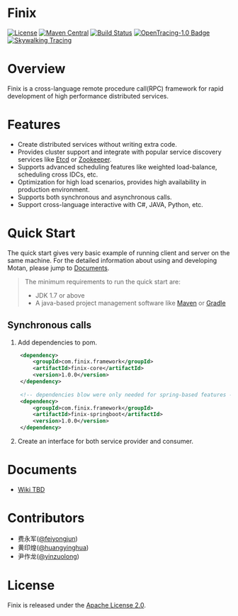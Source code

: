 # Finix
[![License](https://img.shields.io/badge/License-Apache%202.0-blue.svg)](https://github.com/weibocom/motan/blob/master/LICENSE)
[![Maven Central](https://img.shields.io/maven-central/v/com.weibo/motan.svg?label=Maven%20Central)](http://search.maven.org/#search%7Cga%7C1%7Cg%3A%22com.weibo%22%20AND%20motan)
[![Build Status](https://img.shields.io/travis/weibocom/motan/master.svg?label=Build)](https://travis-ci.org/weibocom/motan)
[![OpenTracing-1.0 Badge](https://img.shields.io/badge/OpenTracing--1.0-enabled-blue.svg)](http://opentracing.io)
[![Skywalking Tracing](https://img.shields.io/badge/Skywalking%20Tracing-enable-brightgreen.svg)](https://github.com/OpenSkywalking/skywalking)

# Overview
Finix is a cross-language remote procedure call(RPC) framework for rapid development of high performance distributed services. 



# Features
- Create distributed services without writing extra code.
- Provides cluster support and integrate with popular service discovery services like [Etcd][etcd] or [Zookeeper][zookeeper]. 
- Supports advanced scheduling features like weighted load-balance, scheduling cross IDCs, etc.
- Optimization for high load scenarios, provides high availability in production environment.
- Supports both synchronous and asynchronous calls.
- Support cross-language interactive with C#, JAVA, Python, etc.

# Quick Start

The quick start gives very basic example of running client and server on the same machine. For the detailed information about using and developing Motan, please jump to [Documents](#documents).

> The minimum requirements to run the quick start are: 
>  * JDK 1.7 or above
>  * A java-based project management software like [Maven][maven] or [Gradle][gradle]

## Synchronous calls

1. Add dependencies to pom.

```xml
    <dependency>
        <groupId>com.finix.framework</groupId>
        <artifactId>finix-core</artifactId>
        <version>1.0.0</version>
    </dependency>
    
    <!-- dependencies blow were only needed for spring-based features -->
    <dependency>
        <groupId>com.finix.framework</groupId>
        <artifactId>finix-springboot</artifactId>
        <version>1.0.0</version>
    </dependency>

```

2. Create an interface for both service provider and consumer.



# Documents

* [Wiki  TBD](TBD)


# Contributors

* 费永军([@feiyongjun](https://github.com/jinfei21))
* 黄印煌([@huangyinghua](https://github.com/jinfei21))
* 尹作龙([@yinzuolong](https://github.com/yzl14141141))

# License

Finix is released under the [Apache License 2.0](http://www.apache.org/licenses/LICENSE-2.0).

[maven]:https://maven.apache.org
[gradle]:http://gradle.org
[consul]:http://www.consul.io
[zookeeper]:http://zookeeper.apache.org
[etcd]:https://coreos.com/etcd/


